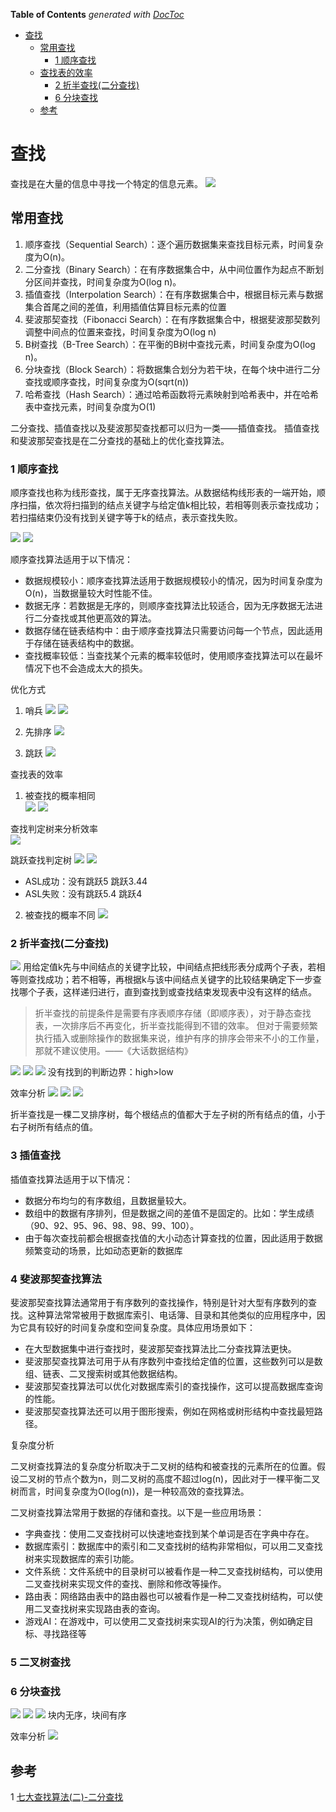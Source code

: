 <!-- START doctoc generated TOC please keep comment here to allow auto update -->
<!-- DON'T EDIT THIS SECTION, INSTEAD RE-RUN doctoc TO UPDATE -->
**Table of Contents**  *generated with [DocToc](https://github.com/thlorenz/doctoc)*

- [查找](#%E6%9F%A5%E6%89%BE)
  - [常用查找](#%E5%B8%B8%E7%94%A8%E6%9F%A5%E6%89%BE)
    - [1 顺序查找](#1-%E9%A1%BA%E5%BA%8F%E6%9F%A5%E6%89%BE)
  - [查找表的效率](#%E6%9F%A5%E6%89%BE%E8%A1%A8%E7%9A%84%E6%95%88%E7%8E%87)
    - [2 折半查找(二分查找)](#2-%E6%8A%98%E5%8D%8A%E6%9F%A5%E6%89%BE%E4%BA%8C%E5%88%86%E6%9F%A5%E6%89%BE)
    - [6 分块查找](#6-%E5%88%86%E5%9D%97%E6%9F%A5%E6%89%BE)
  - [参考](#%E5%8F%82%E8%80%83)

<!-- END doctoc generated TOC please keep comment here to allow auto update -->

# 查找
查找是在大量的信息中寻找一个特定的信息元素。
![](.search_images/search_idea.png)


## 常用查找

1. 顺序查找（Sequential Search）：逐个遍历数据集来查找目标元素，时间复杂度为O(n)。
2. 二分查找（Binary Search）：在有序数据集合中，从中间位置作为起点不断划分区间并查找，时间复杂度为O(log n)。
3. 插值查找（Interpolation Search）：在有序数据集合中，根据目标元素与数据集合首尾之间的差值，利用插值估算目标元素的位置
4. 斐波那契查找（Fibonacci Search）：在有序数据集合中，根据斐波那契数列调整中间点的位置来查找，时间复杂度为O(log n)
5. B树查找（B-Tree Search）：在平衡的B树中查找元素，时间复杂度为O(log n)。
6. 分块查找（Block Search）：将数据集合划分为若干块，在每个块中进行二分查找或顺序查找，时间复杂度为O(sqrt(n))
7. 哈希查找（Hash Search）：通过哈希函数将元素映射到哈希表中，并在哈希表中查找元素，时间复杂度为O(1)

二分查找、插值查找以及斐波那契查找都可以归为一类——插值查找。 插值查找和斐波那契查找是在二分查找的基础上的优化查找算法。

### 1 顺序查找
顺序查找也称为线形查找，属于无序查找算法。从数据结构线形表的一端开始，顺序扫描，依次将扫描到的结点关键字与给定值k相比较，若相等则表示查找成功；若扫描结束仍没有找到关键字等于k的结点，表示查找失败。

![](.search_images/sequence_search.png)
![](.search_images/sequence_search2.png)

顺序查找算法适用于以下情况：

* 数据规模较小：顺序查找算法适用于数据规模较小的情况，因为时间复杂度为O(n)，当数据量较大时性能不佳。
* 数据无序：若数据是无序的，则顺序查找算法比较适合，因为无序数据无法进行二分查找或其他更高效的算法。
* 数据存储在链表结构中：由于顺序查找算法只需要访问每一个节点，因此适用于存储在链表结构中的数据。
* 查找概率较低：当查找某个元素的概率较低时，使用顺序查找算法可以在最坏情况下也不会造成太大的损失。

优化方式
1. 哨兵
![](.search_images/sentinal_search.png)
![](.search_images/sentinal_search1.png)

2. 先排序
![](.search_images/sort_search.png)

3. 跳跃
![](.search_images/skip_search.png)


查找表的效率
1. 被查找的概率相同  
![](.search_images/search_table_performance.png)
![](.search_images/sorted_search_table_performance.png)

查找判定树来分析效率  
![](.search_images/search_tree_performance.png)

跳跃查找判定树
![](.search_images/skip_list_search_tree1.png)
![](.search_images/skip_list_search_tree2.png)
- ASL成功：没有跳跃5 跳跃3.44
- ASL失败：没有跳跃5.4 跳跃4

2. 被查找的概率不同
![](.search_images/search_table_ratio.png)


### 2 折半查找(二分查找)
![](.search_images/binary_search.png)
用给定值k先与中间结点的关键字比较，中间结点把线形表分成两个子表，若相等则查找成功；若不相等，再根据k与该中间结点关键字的比较结果确定下一步查找哪个子表，这样递归进行，直到查找到或查找结束发现表中没有这样的结点。

> 折半查找的前提条件是需要有序表顺序存储（即顺序表），对于静态查找表，一次排序后不再变化，折半查找能得到不错的效率。
> 但对于需要频繁执行插入或删除操作的数据集来说，维护有序的排序会带来不小的工作量，那就不建议使用。——《大话数据结构》

![](.search_images/binary_search1.png)
![](.search_images/binary_search2.png)
![](.search_images/binary_search3.png)
没有找到的判断边界：high>low

效率分析
![](.search_images/binary_search_performance.png)
![](.search_images/binary_search_performance1.png) 
![](.search_images/binary_search_performance2.png)

折半查找是一棵二叉排序树，每个根结点的值都大于左子树的所有结点的值，小于右子树所有结点的值。


### 3 插值查找


插值查找算法适用于以下情况：

* 数据分布均匀的有序数组，且数据量较大。
* 数组中的数据有序排列，但是数据之间的差值不是固定的。比如：学生成绩（90、92、95、96、98、98、99、100）。
* 由于每次查找前都会根据查找值的大小动态计算查找的位置，因此适用于数据频繁变动的场景，比如动态更新的数据库

### 4 斐波那契查找算法

斐波那契查找算法通常用于有序数列的查找操作，特别是针对大型有序数列的查找。这种算法常常被用于数据库索引、电话簿、目录和其他类似的应用程序中，因为它具有较好的时间复杂度和空间复杂度。具体应用场景如下：

* 在大型数据集中进行查找时，斐波那契查找算法比二分查找算法更快。
* 斐波那契查找算法可用于从有序数列中查找给定值的位置，这些数列可以是数组、链表、二叉搜索树或其他数据结构。
* 斐波那契查找算法可以优化对数据库索引的查找操作，这可以提高数据库查询的性能。
* 斐波那契查找算法还可以用于图形搜索，例如在网格或树形结构中查找最短路径。

复杂度分析

二叉树查找算法的复杂度分析取决于二叉树的结构和被查找的元素所在的位置。假设二叉树的节点个数为n，则二叉树的高度不超过log(n)，因此对于一棵平衡二叉树而言，时间复杂度为O(log(n))，是一种较高效的查找算法。

二叉树查找算法常用于数据的存储和查找。以下是一些应用场景：

* 字典查找：使用二叉查找树可以快速地查找到某个单词是否在字典中存在。
* 数据库索引：数据库中的索引和二叉查找树的结构非常相似，可以用二叉查找树来实现数据库的索引功能。
* 文件系统：文件系统中的目录树可以被看作是一种二叉查找树结构，可以使用二叉查找树来实现文件的查找、删除和修改等操作。
* 路由表：网络路由表中的路由器也可以被看作是一种二叉查找树结构，可以使用二叉查找树来实现路由表的查询。
* 游戏AI：在游戏中，可以使用二叉查找树来实现AI的行为决策，例如确定目标、寻找路径等

### 5 二叉树查找

### 6 分块查找
![](.search_images/block_search.png)
![](.search_images/block_search1.png)
![](.search_images/binary_block_search2.png)
块内无序，块间有序

效率分析
![](.search_images/block_search_perfomance.png)


## 参考
1 [七大查找算法(二)-二分查找](https://cloud.tencent.com/developer/article/2358860?areaId=106001)